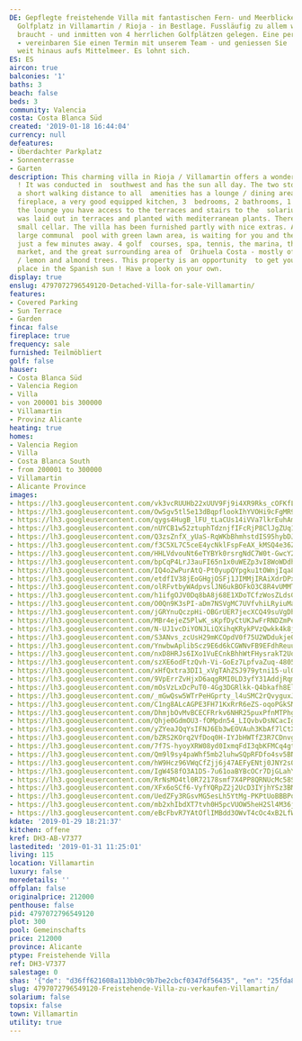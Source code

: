 ```yaml
---
DE: Gepflegte freistehende Villa mit fantastischen Fern- und Meerblicken - direkt  am
  Golfplatz in Villamartin / Rioja - in Bestlage. Fussläufig zu allem was man  so
  braucht - und inmitten von 4 herrlichen Golfplätzen gelegen. Eine perfekte  Lage
  - vereinbaren Sie einen Termin mit unserem Team - und geniessen Sie  die Blicke
  weit hinaus aufs Mittelmeer. Es lohnt sich.
ES: ES
aircon: true
balconies: '1'
baths: 3
beach: false
beds: 3
community: Valencia
costa: Costa Blanca Süd
created: '2019-01-18 16:44:04'
currency: null
defeatures:
- Überdachter Parkplatz
- Sonnenterrasse
- Garten
description: This charming villa in Rioja / Villamartin offers a wonderful sea view
  ! It was conducted in  southwest and has the sun all day. The two storey villa in
  a short walking distance to all  amenities has a lounge / dining area with open
  fireplace, a very good equipped kitchen, 3  bedrooms, 2 bathrooms, 1 toilet. From
  the lounge you have access to the terraces and stairs to the  solarium. The garden
  was laid out in terraces and planted with mediterranean plants. There is also  a
  small cellar. The villa has been furnished partly with nice extras. A beautiful
  large communal  pool with green lawn area, is waiting for you and the beaches are
  just a few minutes away. 4 golf  courses, spa, tennis, the marina, the Spanish weekly
  market, and the great surrounding area of  Orihuela Costa - mostly offering orange
  / lemon and almond trees. This property is an opportunity  to get your own perfect
  place in the Spanish sun ! Have a look on your own.
display: true
enslug: 4797072796549120-Detached-Villa-for-sale-Villamartin/
features:
- Covered Parking
- Sun Terrace
- Garden
finca: false
fireplace: true
frequency: sale
furnished: Teilmöbliert
golf: false
hauser:
- Costa Blanca Süd
- Valencia Region
- Villa
- von 200001 bis 300000
- Villamartin
- Provinz Alicante
heating: true
homes:
- Valencia Region
- Villa
- Costa Blanca South
- from 200001 to 300000
- Villamartin
- Alicante Province
images:
- https://lh3.googleusercontent.com/vk3vcRUUHb22xUUV9Fj9i4XR9Rks_cOFKfLuor9GV9qsfq-BUQZgCooZzAHii8WswnEeeQunr7wYQu8YfCua=w640-rj-e30-l100
- https://lh3.googleusercontent.com/OwSgv5tl5e13dBqpflookIhYVOHi9cFgMR919pMUdBBSi64v-PxhBxCgzYs3O2iXocP1NnTE6DqCv9SFBbs=w640-rj-e30-l100
- https://lh3.googleusercontent.com/qygs4HugB_lFU_tLaCUs14iVVa7lkrEuhAm5ON-2kQ3P1PA9GRDHqxfxm2eV5fla9NauJKuXH6UWk-70EgnR=w640-rj-e30-l100
- https://lh3.googleusercontent.com/nUYCB1w52ztuphTdznjfIFcRjP8ClJgZUq1KiMJkI77hNxa9rs0PaethI6Hl4VgMmeBEfKb8V1NIG3CRTEtcNQ=w640-rj-e30-l100
- https://lh3.googleusercontent.com/Q3zsZnfX_yUaS-RqWKbBhmhstdIS95hybDJfMfVbItmBHxI5VXFa3V3haKNeGFnc9iecrB6v76auJJ5_XkD_sw=w640-rj-e30-l100
- https://lh3.googleusercontent.com/f3C5XL7C5ceE4ycNklFspFeAX_kMSQ4e36ZFSbQ2oHvkRTsIphPjYIBVpaAieI2YdzEm94eU3Uy1aA1NOuQ=w640-rj-e30-l100
- https://lh3.googleusercontent.com/HHLVdvouNt6eTYBYk0rsrgNdC7W0t-GwcY2ZdXYwOJYgDdj5PcDBJupm98WarVf5Cvpcs7iZ8qeGAfTdt8hK=w640-rj-e30-l100
- https://lh3.googleusercontent.com/bpCqP4LrJ3auFI65n1x0uWEZp3vI8WoWDdhy4TzAUhPswRohUT_RYlBRtmP5If9VYEQOGe5MuqjUUfh9lLVd=w640-rj-e30-l100
- https://lh3.googleusercontent.com/IQ4o2wPurAtQ-Pt0yupQYpgku1tOWnjIqa8_06M9hFbeMbcJxVzr-Oxfs6O3Zs8piZwx7doCiZqiBuB9W42U=w640-rj-e30-l100
- https://lh3.googleusercontent.com/etdfIV38jEoGHgjOSFj1JIMMjIRAiXdrDPxXux4GZYCo2h-tNFnEGHnHCsPftwuhHfuE0SKUSG6pCqVY3HnXSg=w640-rj-e30-l100
- https://lh3.googleusercontent.com/olRFvtbyWAdpvslJN6ukBOFkO3C8R4vUMMThcJWlB-ixdU9FfRQ6o4bR-ddDCs9bEBazcCA0dhd6YE3slLVi=w640-rj-e30-l100
- https://lh3.googleusercontent.com/h1ifgOJV0Dq8bA8j68E1XDoTCfzWosZLdsGBDtiL6JQHZMr8OiA9IUjaT3NSgHmO9yW4IRXQ3LkKVKhXQLDm=w640-rj-e30-l100
- https://lh3.googleusercontent.com/O0Qn9K3sPI-aDm7NSVgMC7UVfvhiLRyiuMaQkJzTJWDKFrQLPH9p9Ld5jiJTet42BIgoojhj2czbhSLPLx2pRg=w640-rj-e30-l100
- https://lh3.googleusercontent.com/jGRYnuQczpHi-OBGrUER7jecXCQ49suVgDhkC67vm9hrA1p52ndt5GIki7ziTSKGDQgG-E4ynTLWsy-QOi_5qw=w640-rj-e30-l100
- https://lh3.googleusercontent.com/MBr4ejeZ5PlwK_sKpfDyCtUKJwFrRNDZmPeFLEQu1FfCQVObf6r6oGVHQJ6hyFH-HnmJipzMrAkegCHbaMyy=w640-rj-e30-l100
- https://lh3.googleusercontent.com/N-UJ1vcDiYONJLiQXihqKRykPVzQwkk4k8jPwb2nuifXoehv8gkjMSljzK_dKXrco6nPpu-zhOxl-_iFiqgQ=w640-rj-e30-l100
- https://lh3.googleusercontent.com/S3ANvs_zcUsH29mKCOpdV0f75U2WDdukje06xEo5rbYgrQRniUor8kCIXuPr9rXBkSe-N5B5-ufQfzMX0S51=w640-rj-e30-l100
- https://lh3.googleusercontent.com/YnwbwAplibScz9E6d6kCGWNvFB9EFdhReuujjdE95B3Gm5jkxBD-9eIzZ9pPfYd4puVf_YK4ivUIJ0jG7ns=w640-rj-e30-l100
- https://lh3.googleusercontent.com/nxD8HRJs6IXo1VuECnkBhhWtFHysrakT2UqX22WN2HHWpKWeY7GT1GvuVO7YjARw1L5XStYXKtPqlbI1iVk-=w640-rj-e30-l100
- https://lh3.googleusercontent.com/szXE6odFtzQvh-Vi-GoEz7LpfvaZuq-4805y6C0aA3PIAO7wdRZMsbHxRok4Y1ymddL0dyhmbteNGAQFSF8=w640-rj-e30-l100
- https://lh3.googleusercontent.com/xHfQxtra3DI1_xVgTAhZSJ979ytni15-ulOFt9Nitv1fGcx5VvBHZiyG0LEA8N8AAYAU4vaDYziSiRPSXj62=w640-rj-e30-l100
- https://lh3.googleusercontent.com/9VpErrZvHjxD6aqgRMI0LD3yfY31AddjRqmpDBp4vKITnCJcL0I85k8vkFdRW2zxUjxFXN56Enu5ms6HnEU2=w640-rj-e30-l100
- https://lh3.googleusercontent.com/mOsVzLxDcPuT0-4Gg3DGRlkk-Q4bkafh8ElX8el_Jh2t381XmNJCgexLQNUlJDbzgEHMGGPSWl_rT1A-Buw=w640-rj-e30-l100
- https://lh3.googleusercontent.com/_mGwQsw5WTrPeHGprty_l4uSMC2rQvyguxJwojks67kZX6JdwrpZSkmEz8xJ5fu124CXxwx-jLm6hSlSbFkpXQ=w640-rj-e30-l100
- https://lh3.googleusercontent.com/C1ng8ALcAGPE3FH71KxRrR6eZS-oqoPGkSMMyoUk5Ip6rMcOgmFW52IRJUSz_79sF7lJtHnWP8Zq3xAwM3k=w640-rj-e30-l100
- https://lh3.googleusercontent.com/DhmjbOvMvBCECFRrkv6NHR25puxPfnMTPhggHw_xGaUsZioR6Iq4WEv42prjiRHaOmfVv0UGRy8J8wXNO-pi=w640-rj-e30-l100
- https://lh3.googleusercontent.com/Qhje0GdmOU3-fOMpdn54_LIQvbvDsNCacIgSmxhUlHHOffoOxXuMODIrYcisLiFKl_PLtLZpvzYba507WsQVWQ=w640-rj-e30-l100
- https://lh3.googleusercontent.com/yZYeaJQqYsIFNJ6Eb3wEOVAuh3KbAf7lCtX4eyeOi91PmD3g7UleEpW98kvXMdube7cj0TRK7vlixxIJFwM=w640-rj-e30-l100
- https://lh3.googleusercontent.com/bZRS2KOrq2VfDoq0H-IYJbHWTfZ3R7CDnvgoWMn4OKZjgXth9h6S55j-WJEHSk66zJdpO5AkHzcZ5rARzGn-=w640-rj-e30-l100
- https://lh3.googleusercontent.com/7f7S-hyoyXRW08yd0IxmqFdI3qbKFMCq4gtO2ZCFuUprrxIgvYqKQwH-TeQeyJnuMbJy0RONeGPRL0My11Wo=w640-rj-e30-l100
- https://lh3.googleusercontent.com/Qm9l9sy4paWhf5mb2luhwSQpRFDfo4sv5BNCbG8sYuDfQ10obvOckSdGirLZhODWSQq6YZeJSl_1p8g9ujSu=w640-rj-e30-l100
- https://lh3.googleusercontent.com/hW9Hcz96VWqCfZjj6j47AEFyENtj0JNY2sQQNy2nYP7Q2Fi1KCIXNoBtFgybOPpXu1KXTPecAGKes0HRh_yK=w640-rj-e30-l100
- https://lh3.googleusercontent.com/IgW458fO3A1D5-7u61oaBYBcOCr7DjGLahY5BMPGSGz99WnIj99uAdqQIjaKCjqh854TgrNRwojNt9WCCpar=w640-rj-e30-l100
- https://lh3.googleusercontent.com/RrNsMO4tl0R72178smf7X4PP8QRNUcMc58Sl6bcCPxE18XsjljAwFjzv_WyCvXtJ-Gq465cFqAqy9oX7pQRajg=w640-rj-e30-l100
- https://lh3.googleusercontent.com/XFx6oSCf6-VyfYQRpZ2j2UcD3IYjhYSz3BMYIRGNOE3Jz9Eobs2UNP13ndTRf371_x-GiOMHW-k7ZZK0k-BB=w640-rj-e30-l100
- https://lh3.googleusercontent.com/UedZFy3RGsvMG5esLh5YtMg-PKPtUoBBBPo4Jg67urgW3Y9kclxXhGaPEFMeiMGwMUljGCMJQvlgGRGQIjI=w640-rj-e30-l100
- https://lh3.googleusercontent.com/mb2xhIbdXT7tvh0H5pcVUOW5heH2Sl4M36jTtZptzYfAtZXWUGFLatcAbNDDROeHZUW57a8UljBc65bEtPxi=w640-rj-e30-l100
- https://lh3.googleusercontent.com/eBcFbvR7YAtOflIMBdd3OWvT4cOc4xB2LfW-lmOypZZCZLrFcGz0Xhcmn-52iwFTLC15kjI1PJ8_dg9O5p4=w640-rj-e30-l100
kdate: '2019-01-29 18:21:37'
kitchen: offene
kref: DH3-AB-V7377
lastedited: '2019-01-31 11:25:01'
living: 115
location: Villamartin
luxury: false
moredetails: ''
offplan: false
originalprice: 212000
penthouse: false
pid: 4797072796549120
plot: 300
pool: Gemeinschafts
price: 212000
province: Alicante
ptype: Freistehende Villa
ref: DH3-V7377
salestage: 0
shas: '{"de": "d36ff621608a113bb0c9b7be2cbcf0347df56435", "en": "25fda8c0e29569af3292c1575d1f6eeba89165a0"}'
slug: 4797072796549120-Freistehende-Villa-zu-verkaufen-Villamartin/
solarium: false
topsix: false
town: Villamartin
utility: true
---
```

